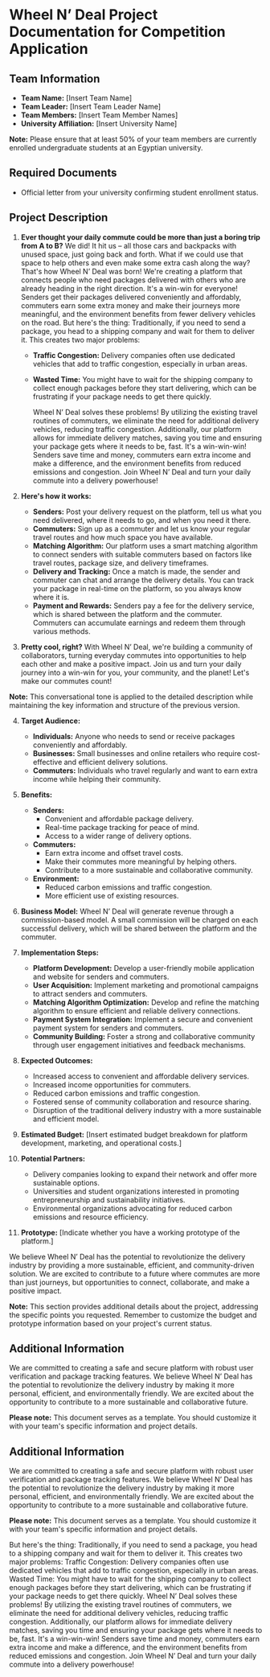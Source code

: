 # Wheel N’ Deal Project Documentation for Competition Application

## Team Information

- **Team Name:** [Insert Team Name]
- **Team Leader:** [Insert Team Leader Name]
- **Team Members:** [Insert Team Member Names]
- **University Affiliation:** [Insert University Name]

**Note:** Please ensure that at least 50% of your team members are currently enrolled undergraduate students at an Egyptian university.

## Required Documents

- Official letter from your university confirming student enrollment status.

## Project Description

1. **Ever thought your daily commute could be more than just a boring trip from A to B?** We did! It hit us – all those cars and backpacks with unused space, just going back and forth. What if we could use that space to help others and even make some extra cash along the way? That's how Wheel N’ Deal was born! We're creating a platform that connects people who need packages delivered with others who are already heading in the right direction. It's a win-win for everyone! Senders get their packages delivered conveniently and affordably, commuters earn some extra money and make their journeys more meaningful, and the environment benefits from fewer delivery vehicles on the road.
   But here's the thing:
   Traditionally, if you need to send a package, you head to a shipping company and wait for them to deliver it. This creates two major problems:

   - **Traffic Congestion:** Delivery companies often use dedicated vehicles that add to traffic congestion, especially in urban areas.
   - **Wasted Time:** You might have to wait for the shipping company to collect enough packages before they start delivering, which can be frustrating if your package needs to get there quickly.

     Wheel N’ Deal solves these problems!
     By utilizing the existing travel routines of commuters, we eliminate the need for additional delivery vehicles, reducing traffic congestion. Additionally, our platform allows for immediate delivery matches, saving you time and ensuring your package gets where it needs to be, fast.
     It's a win-win-win! Senders save time and money, commuters earn extra income and make a difference, and the environment benefits from reduced emissions and congestion.
     Join Wheel N’ Deal and turn your daily commute into a delivery powerhouse!

2. **Here's how it works:**

   - **Senders:** Post your delivery request on the platform, tell us what you need delivered, where it needs to go, and when you need it there.
   - **Commuters:** Sign up as a commuter and let us know your regular travel routes and how much space you have available.
   - **Matching Algorithm:** Our platform uses a smart matching algorithm to connect senders with suitable commuters based on factors like travel routes, package size, and delivery timeframes.
   - **Delivery and Tracking:** Once a match is made, the sender and commuter can chat and arrange the delivery details. You can track your package in real-time on the platform, so you always know where it is.
   - **Payment and Rewards:** Senders pay a fee for the delivery service, which is shared between the platform and the commuter. Commuters can accumulate earnings and redeem them through various methods.

3. **Pretty cool, right?** With Wheel N’ Deal, we're building a community of collaborators, turning everyday commutes into opportunities to help each other and make a positive impact. Join us and turn your daily journey into a win-win for you, your community, and the planet! Let's make our commutes count!

**Note:** This conversational tone is applied to the detailed description while maintaining the key information and structure of the previous version.

4. **Target Audience:**

   - **Individuals:** Anyone who needs to send or receive packages conveniently and affordably.
   - **Businesses:** Small businesses and online retailers who require cost-effective and efficient delivery solutions.
   - **Commuters:** Individuals who travel regularly and want to earn extra income while helping their community.

5. **Benefits:**

   - **Senders:**
     - Convenient and affordable package delivery.
     - Real-time package tracking for peace of mind.
     - Access to a wider range of delivery options.
   - **Commuters:**
     - Earn extra income and offset travel costs.
     - Make their commutes more meaningful by helping others.
     - Contribute to a more sustainable and collaborative community.
   - **Environment:**
     - Reduced carbon emissions and traffic congestion.
     - More efficient use of existing resources.

6. **Business Model:** Wheel N’ Deal will generate revenue through a commission-based model. A small commission will be charged on each successful delivery, which will be shared between the platform and the commuter.

7. **Implementation Steps:**

   - **Platform Development:** Develop a user-friendly mobile application and website for senders and commuters.
   - **User Acquisition:** Implement marketing and promotional campaigns to attract senders and commuters.
   - **Matching Algorithm Optimization:** Develop and refine the matching algorithm to ensure efficient and reliable delivery connections.
   - **Payment System Integration:** Implement a secure and convenient payment system for senders and commuters.
   - **Community Building:** Foster a strong and collaborative community through user engagement initiatives and feedback mechanisms.

8. **Expected Outcomes:**

   - Increased access to convenient and affordable delivery services.
   - Increased income opportunities for commuters.
   - Reduced carbon emissions and traffic congestion.
   - Fostered sense of community collaboration and resource sharing.
   - Disruption of the traditional delivery industry with a more sustainable and efficient model.

9. **Estimated Budget:** [Insert estimated budget breakdown for platform development, marketing, and operational costs.]

10. **Potential Partners:**

    - Delivery companies looking to expand their network and offer more sustainable options.
    - Universities and student organizations interested in promoting entrepreneurship and sustainability initiatives.
    - Environmental organizations advocating for reduced carbon emissions and resource efficiency.

11. **Prototype:** [Indicate whether you have a working prototype of the platform.]

We believe Wheel N’ Deal has the potential to revolutionize the delivery industry by providing a more sustainable, efficient, and community-driven solution. We are excited to contribute to a future where commutes are more than just journeys, but opportunities to connect, collaborate, and make a positive impact.

**Note:** This section provides additional details about the project, addressing the specific points you requested. Remember to customize the budget and prototype information based on your project's current status.

## Additional Information

We are committed to creating a safe and secure platform with robust user verification and package tracking features. We believe Wheel N’ Deal has the potential to revolutionize the delivery industry by making it more personal, efficient, and environmentally friendly. We are excited about the opportunity to contribute to a more sustainable and collaborative future.

**Please note:** This document serves as a template. You should customize it with your team's specific information and project details.

## Additional Information

We are committed to creating a safe and secure platform with robust user verification and package tracking features. We believe Wheel N’ Deal has the potential to revolutionize the delivery industry by making it more personal, efficient, and environmentally friendly. We are excited about the opportunity to contribute to a more sustainable and collaborative future.

**Please note:** This document serves as a template. You should customize it with your team's specific information and project details.

But here's the thing:
Traditionally, if you need to send a package, you head to a shipping company and wait for them to deliver it. This creates two major problems:
Traffic Congestion: Delivery companies often use dedicated vehicles that add to traffic congestion, especially in urban areas.
Wasted Time: You might have to wait for the shipping company to collect enough packages before they start delivering, which can be frustrating if your package needs to get there quickly.
Wheel N’ Deal solves these problems!
By utilizing the existing travel routines of commuters, we eliminate the need for additional delivery vehicles, reducing traffic congestion. Additionally, our platform allows for immediate delivery matches, saving you time and ensuring your package gets where it needs to be, fast.
It's a win-win-win! Senders save time and money, commuters earn extra income and make a difference, and the environment benefits from reduced emissions and congestion.
Join Wheel N’ Deal and turn your daily commute into a delivery powerhouse!
